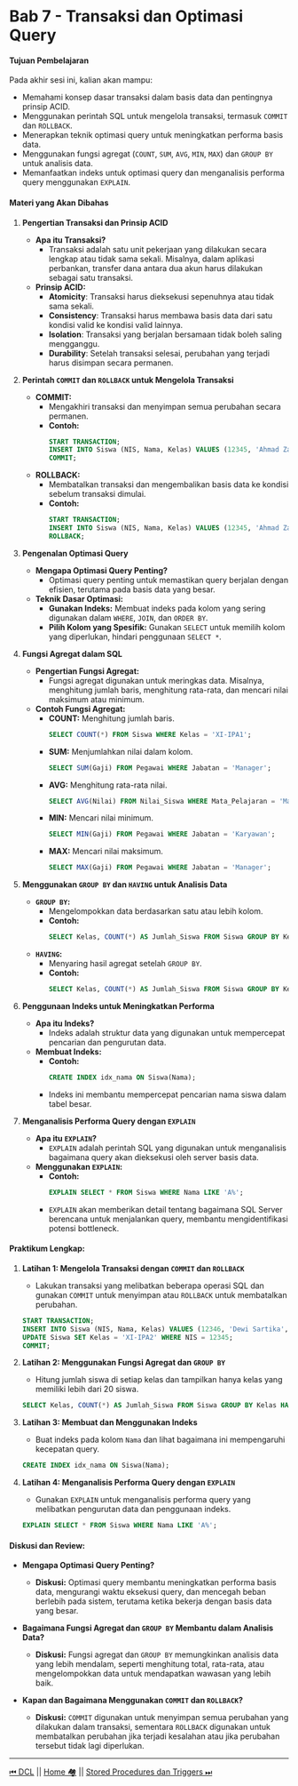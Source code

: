 # **Bab 7 - Transaksi dan Optimasi Query**
#### **Tujuan Pembelajaran**
Pada akhir sesi ini, kalian akan mampu:
- Memahami konsep dasar transaksi dalam basis data dan pentingnya prinsip ACID.
- Menggunakan perintah SQL untuk mengelola transaksi, termasuk `COMMIT` dan `ROLLBACK`.
- Menerapkan teknik optimasi query untuk meningkatkan performa basis data.
- Menggunakan fungsi agregat (`COUNT`, `SUM`, `AVG`, `MIN`, `MAX`) dan `GROUP BY` untuk analisis data.
- Memanfaatkan indeks untuk optimasi query dan menganalisis performa query menggunakan `EXPLAIN`.

#### **Materi yang Akan Dibahas**

1. **Pengertian Transaksi dan Prinsip ACID**
   - **Apa itu Transaksi?**
     - Transaksi adalah satu unit pekerjaan yang dilakukan secara lengkap atau tidak sama sekali. Misalnya, dalam aplikasi perbankan, transfer dana antara dua akun harus dilakukan sebagai satu transaksi.
   - **Prinsip ACID:**
     - **Atomicity**: Transaksi harus dieksekusi sepenuhnya atau tidak sama sekali.
     - **Consistency**: Transaksi harus membawa basis data dari satu kondisi valid ke kondisi valid lainnya.
     - **Isolation**: Transaksi yang berjalan bersamaan tidak boleh saling mengganggu.
     - **Durability**: Setelah transaksi selesai, perubahan yang terjadi harus disimpan secara permanen.

2. **Perintah `COMMIT` dan `ROLLBACK` untuk Mengelola Transaksi**
   - **COMMIT:**
     - Mengakhiri transaksi dan menyimpan semua perubahan secara permanen.
     - **Contoh:**
       ```sql
       START TRANSACTION;
       INSERT INTO Siswa (NIS, Nama, Kelas) VALUES (12345, 'Ahmad Zaky', 'XI-IPA1');
       COMMIT;
       ```
   - **ROLLBACK:**
     - Membatalkan transaksi dan mengembalikan basis data ke kondisi sebelum transaksi dimulai.
     - **Contoh:**
       ```sql
       START TRANSACTION;
       INSERT INTO Siswa (NIS, Nama, Kelas) VALUES (12345, 'Ahmad Zaky', 'XI-IPA1');
       ROLLBACK;
       ```

3. **Pengenalan Optimasi Query**
   - **Mengapa Optimasi Query Penting?**
     - Optimasi query penting untuk memastikan query berjalan dengan efisien, terutama pada basis data yang besar.
   - **Teknik Dasar Optimasi:**
     - **Gunakan Indeks:** Membuat indeks pada kolom yang sering digunakan dalam `WHERE`, `JOIN`, dan `ORDER BY`.
     - **Pilih Kolom yang Spesifik:** Gunakan `SELECT` untuk memilih kolom yang diperlukan, hindari penggunaan `SELECT *`.

4. **Fungsi Agregat dalam SQL**
   - **Pengertian Fungsi Agregat:**
     - Fungsi agregat digunakan untuk meringkas data. Misalnya, menghitung jumlah baris, menghitung rata-rata, dan mencari nilai maksimum atau minimum.
   - **Contoh Fungsi Agregat:**
     - **COUNT:** Menghitung jumlah baris.
       ```sql
       SELECT COUNT(*) FROM Siswa WHERE Kelas = 'XI-IPA1';
       ```
     - **SUM:** Menjumlahkan nilai dalam kolom.
       ```sql
       SELECT SUM(Gaji) FROM Pegawai WHERE Jabatan = 'Manager';
       ```
     - **AVG:** Menghitung rata-rata nilai.
       ```sql
       SELECT AVG(Nilai) FROM Nilai_Siswa WHERE Mata_Pelajaran = 'Matematika';
       ```
     - **MIN:** Mencari nilai minimum.
       ```sql
       SELECT MIN(Gaji) FROM Pegawai WHERE Jabatan = 'Karyawan';
       ```
     - **MAX:** Mencari nilai maksimum.
       ```sql
       SELECT MAX(Gaji) FROM Pegawai WHERE Jabatan = 'Manager';
       ```

5. **Menggunakan `GROUP BY` dan `HAVING` untuk Analisis Data**
   - **`GROUP BY`:**
     - Mengelompokkan data berdasarkan satu atau lebih kolom.
     - **Contoh:**
       ```sql
       SELECT Kelas, COUNT(*) AS Jumlah_Siswa FROM Siswa GROUP BY Kelas;
       ```
   - **`HAVING`:**
     - Menyaring hasil agregat setelah `GROUP BY`.
     - **Contoh:**
       ```sql
       SELECT Kelas, COUNT(*) AS Jumlah_Siswa FROM Siswa GROUP BY Kelas HAVING COUNT(*) > 20;
       ```

6. **Penggunaan Indeks untuk Meningkatkan Performa**
   - **Apa itu Indeks?**
     - Indeks adalah struktur data yang digunakan untuk mempercepat pencarian dan pengurutan data.
   - **Membuat Indeks:**
     - **Contoh:**
       ```sql
       CREATE INDEX idx_nama ON Siswa(Nama);
       ```
     - Indeks ini membantu mempercepat pencarian nama siswa dalam tabel besar.

7. **Menganalisis Performa Query dengan `EXPLAIN`**
   - **Apa itu `EXPLAIN`?**
     - `EXPLAIN` adalah perintah SQL yang digunakan untuk menganalisis bagaimana query akan dieksekusi oleh server basis data.
   - **Menggunakan `EXPLAIN`:**
     - **Contoh:**
       ```sql
       EXPLAIN SELECT * FROM Siswa WHERE Nama LIKE 'A%';
       ```
     - `EXPLAIN` akan memberikan detail tentang bagaimana SQL Server berencana untuk menjalankan query, membantu mengidentifikasi potensi bottleneck.

#### **Praktikum Lengkap:**

1. **Latihan 1: Mengelola Transaksi dengan `COMMIT` dan `ROLLBACK`**
   - Lakukan transaksi yang melibatkan beberapa operasi SQL dan gunakan `COMMIT` untuk menyimpan atau `ROLLBACK` untuk membatalkan perubahan.
   ```sql
   START TRANSACTION;
   INSERT INTO Siswa (NIS, Nama, Kelas) VALUES (12346, 'Dewi Sartika', 'XI-IPA1');
   UPDATE Siswa SET Kelas = 'XI-IPA2' WHERE NIS = 12345;
   COMMIT;
   ```

2. **Latihan 2: Menggunakan Fungsi Agregat dan `GROUP BY`**
   - Hitung jumlah siswa di setiap kelas dan tampilkan hanya kelas yang memiliki lebih dari 20 siswa.
   ```sql
   SELECT Kelas, COUNT(*) AS Jumlah_Siswa FROM Siswa GROUP BY Kelas HAVING COUNT(*) > 20;
   ```

3. **Latihan 3: Membuat dan Menggunakan Indeks**
   - Buat indeks pada kolom `Nama` dan lihat bagaimana ini mempengaruhi kecepatan query.
   ```sql
   CREATE INDEX idx_nama ON Siswa(Nama);
   ```

4. **Latihan 4: Menganalisis Performa Query dengan `EXPLAIN`**
   - Gunakan `EXPLAIN` untuk menganalisis performa query yang melibatkan pengurutan data dan penggunaan indeks.
   ```sql
   EXPLAIN SELECT * FROM Siswa WHERE Nama LIKE 'A%';
   ```

#### **Diskusi dan Review:**

- **Mengapa Optimasi Query Penting?**
  - **Diskusi:** Optimasi query membantu meningkatkan performa basis data, mengurangi waktu eksekusi query, dan mencegah beban berlebih pada sistem, terutama ketika bekerja dengan basis data yang besar.

- **Bagaimana Fungsi Agregat dan `GROUP BY` Membantu dalam Analisis Data?**
  - **Diskusi:** Fungsi agregat dan `GROUP BY` memungkinkan analisis data yang lebih mendalam, seperti menghitung total, rata-rata, atau mengelompokkan data untuk mendapatkan wawasan yang lebih baik.

- **Kapan dan Bagaimana Menggunakan `COMMIT` dan `ROLLBACK`?**
  - **Diskusi:** `COMMIT` digunakan untuk menyimpan semua perubahan yang dilakukan dalam transaksi, sementara `ROLLBACK` digunakan untuk membatalkan perubahan jika terjadi kesalahan atau jika perubahan tersebut tidak lagi diperlukan.

---
[⏮ DCL](../6-dcl/README.md) || [Home 🏘](../README.md) || [Stored Procedures dan Triggers ⏭](../8-stored-procedures-and-triggers/README.md)